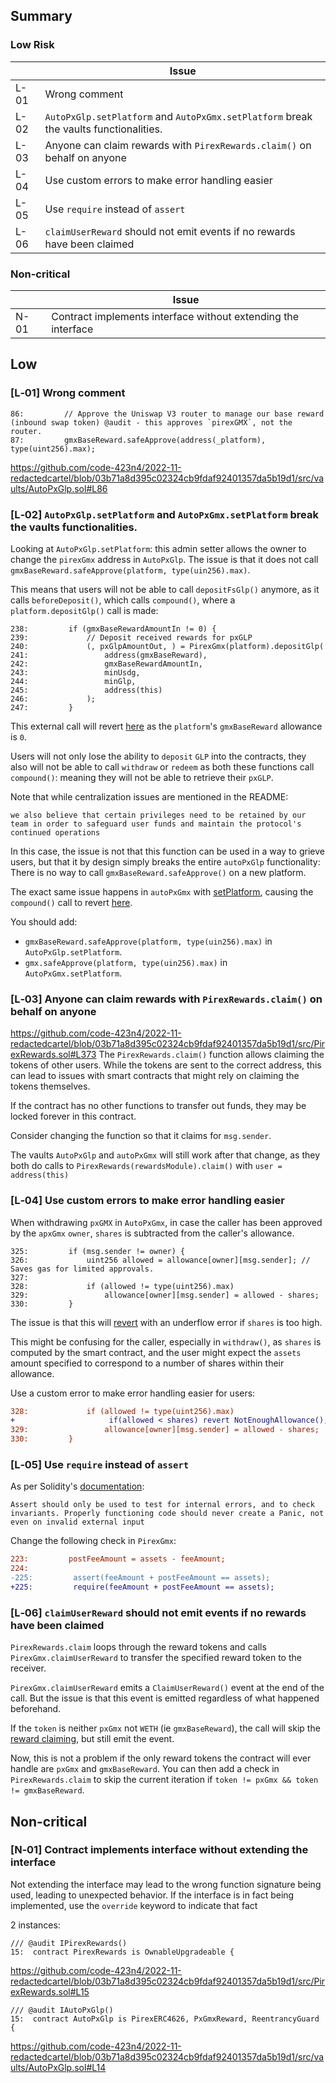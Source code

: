 ## Summary
### Low Risk
|      | Issue                                                                                 |
|------|---------------------------------------------------------------------------------------|
| L-01 | Wrong comment                                                                         |
| L-02 | `AutoPxGlp.setPlatform` and `AutoPxGmx.setPlatform` break the vaults functionalities. |
| L-03 | Anyone can claim rewards with `PirexRewards.claim()` on behalf on anyone              |
| L-04 | Use custom errors to make error handling easier                                       |
| L-05 | Use `require` instead of `assert`                                                     |
| L-06 | `claimUserReward` should not emit events if no rewards have been claimed              |


### Non-critical
|      | Issue                                                                                 |
|------|---------------------------------------------------------------------------------------|
| N-01 | Contract implements interface without extending the interface                         |


## Low
### [L‑01] Wrong comment

```solidity
86:         // Approve the Uniswap V3 router to manage our base reward (inbound swap token) @audit - this approves `pirexGMX`, not the router.
87:         gmxBaseReward.safeApprove(address(_platform), type(uint256).max);
```
https://github.com/code-423n4/2022-11-redactedcartel/blob/03b71a8d395c02324cb9fdaf92401357da5b19d1/src/vaults/AutoPxGlp.sol#L86

### [L‑02] `AutoPxGlp.setPlatform` and `AutoPxGmx.setPlatform` break the vaults functionalities.

Looking at `AutoPxGlp.setPlatform`: this admin setter allows the owner to change the `pirexGmx` address in `AutoPxGlp`. The issue is that it does not call `gmxBaseReward.safeApprove(platform, type(uin256).max)`.

This means that users will not be able to call `depositFsGlp()` anymore, as it calls `beforeDeposit()`, which calls `compound()`, where a `platform.depositGlp()` call is made:

```solidity
238:         if (gmxBaseRewardAmountIn != 0) {
239:             // Deposit received rewards for pxGLP
240:             (, pxGlpAmountOut, ) = PirexGmx(platform).depositGlp(
241:                 address(gmxBaseReward),
242:                 gmxBaseRewardAmountIn,
243:                 minUsdg,
244:                 minGlp,
245:                 address(this)
246:             );
247:         }
```

This external call will revert [here](https://github.com/code-423n4/2022-11-redactedcartel/blob/03b71a8d395c02324cb9fdaf92401357da5b19d1/src/PirexGmx.sol#L506) as the `platform`'s `gmxBaseReward` allowance is `0`.

Users will not only lose the ability to `deposit` `GLP` into the contracts, they also will not be able to call `withdraw` or `redeem` as both these functions call `compound()`: meaning they will not be able to retrieve their `pxGLP`.

Note that while centralization issues are mentioned in the README:
```
we also believe that certain privileges need to be retained by our team in order to safeguard user funds and maintain the protocol's continued operations 
```

In this case, the issue is not that this function can be used in a way to grieve users, but that it by design simply breaks the entire `autoPxGlp` functionality: There is no way to call `gmxBaseReward.safeApprove()` on a new platform.


The exact same issue happens in `autoPxGmx` with [setPlatform](https://github.com/code-423n4/2022-11-redactedcartel/blob/03b71a8d395c02324cb9fdaf92401357da5b19d1/src/vaults/AutoPxGmx.sol#L152), causing the `compound()` call to revert [here](https://github.com/code-423n4/2022-11-redactedcartel/blob/03b71a8d395c02324cb9fdaf92401357da5b19d1/src/vaults/AutoPxGmx.sol#L281).

You should add:
- `gmxBaseReward.safeApprove(platform, type(uin256).max)` in `AutoPxGlp.setPlatform`.
- `gmx.safeApprove(platform, type(uin256).max)` in `AutoPxGmx.setPlatform`.

### [L‑03] Anyone can claim rewards with `PirexRewards.claim()` on behalf on anyone
https://github.com/code-423n4/2022-11-redactedcartel/blob/03b71a8d395c02324cb9fdaf92401357da5b19d1/src/PirexRewards.sol#L373
The `PirexRewards.claim()` function allows claiming the tokens of other users.
While the tokens are sent to the correct address, this can lead to issues with smart contracts that might rely on claiming the tokens themselves.

If the contract has no other functions to transfer out funds, they may be locked forever in this contract.

Consider changing the function so that it claims for `msg.sender`.

The vaults `AutoPxGlp` and `autoPxGmx` will still work after that change, as they both do calls to `PirexRewards(rewardsModule).claim()` with `user = address(this)`

### [L‑04] Use custom errors to make error handling easier


When withdrawing `pxGMX` in `AutoPxGmx`, in case the caller has been approved by the `apxGmx` `owner`, `shares` is subtracted from the caller's allowance. 

```solidity
325:         if (msg.sender != owner) {
326:             uint256 allowed = allowance[owner][msg.sender]; // Saves gas for limited approvals.
327: 
328:             if (allowed != type(uint256).max)
329:                 allowance[owner][msg.sender] = allowed - shares;
330:         }
```

The issue is that this will [revert](https://github.com/code-423n4/2022-11-redactedcartel/blob/03b71a8d395c02324cb9fdaf92401357da5b19d1/src/vaults/AutoPxGmx.sol#L329) with an underflow error if `shares` is too high.

This might be confusing for the caller, especially in `withdraw()`, as `shares` is computed by the smart contract, and the user might expect the `assets` amount specified to correspond to a number of shares within their allowance.

Use a custom error to make error handling easier for users:

```diff
328:             if (allowed != type(uint256).max)
+                     if(allowed < shares) revert NotEnoughAllowance();
329:                 allowance[owner][msg.sender] = allowed - shares;
330:         }
```

### [L‑05] Use `require` instead of `assert`


As per Solidity's [documentation](https://docs.soliditylang.org/en/v0.8.17/control-structures.html?highlight=assert#panic-via-assert-and-error-via-require):

```
Assert should only be used to test for internal errors, and to check invariants. Properly functioning code should never create a Panic, not even on invalid external input
```

Change the following check in `PirexGmx`:

```diff
223:         postFeeAmount = assets - feeAmount;
224: 
-225:         assert(feeAmount + postFeeAmount == assets);
+225:         require(feeAmount + postFeeAmount == assets);
```

### [L‑06] `claimUserReward` should not emit events if no rewards have been claimed


`PirexRewards.claim` loops through the reward tokens and calls `PirexGmx.claimUserReward` to transfer the specified reward token to the receiver.

`PirexGmx.claimUserReward` emits a `ClaimUserReward()` event at the end of the call. But the issue is that this event is emitted regardless of what happened beforehand.

If the `token` is neither `pxGmx` not `WETH` (ie `gmxBaseReward`), the call will skip the [reward claiming](https://github.com/code-423n4/2022-11-redactedcartel/blob/03b71a8d395c02324cb9fdaf92401357da5b19d1/src/PirexGmx.sol#L838-L848), but still emit the event.

Now, this is not a problem if the only reward tokens the contract will ever handle are `pxGmx` and `gmxBaseReward`. You can then add a check in `PirexRewards.claim` to skip the current iteration if `token != pxGmx && token != gmxBaseReward`.



## Non-critical

### [N‑01] Contract implements interface without extending the interface
Not extending the interface may lead to the wrong function signature being used, leading to unexpected behavior. If the interface is in fact being implemented, use the `override` keyword to indicate that fact

2 instances: 

```solidity
/// @audit IPirexRewards()
15:  contract PirexRewards is OwnableUpgradeable {
```

https://github.com/code-423n4/2022-11-redactedcartel/blob/03b71a8d395c02324cb9fdaf92401357da5b19d1/src/PirexRewards.sol#L15


```solidity
/// @audit IAutoPxGlp()
15:  contract AutoPxGlp is PirexERC4626, PxGmxReward, ReentrancyGuard {
```

https://github.com/code-423n4/2022-11-redactedcartel/blob/03b71a8d395c02324cb9fdaf92401357da5b19d1/src/vaults/AutoPxGlp.sol#L14


